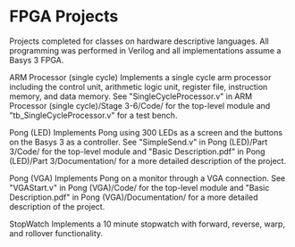 # FPGA Projects

Projects completed for classes on hardware descriptive languages. 
All programming was performed in Verilog and all implementations assume a Basys 3 FPGA.

ARM Processor (single cycle)
Implements a single cycle arm processor including the control unit, arithmetic logic unit, register file,
instruction memory, and data memory. See "SingleCycleProcessor.v" in ARM Processor (single cycle)/Stage 3-6/Code/
for the top-level module and "tb_SingleCycleProcessor.v" for a test bench. 

Pong (LED)
Implements Pong using 300 LEDs as a screen and the buttons on the Basys 3 as a controller. See "SimpleSend.v" 
in Pong (LED)/Part 3/Code/ for the top-level module and "Basic Description.pdf" in Pong (LED)/Part 3/Documentation/ 
for a more detailed description of the project.

Pong (VGA)
Implements Pong on a monitor through a VGA connection. See "VGAStart.v" in Pong (VGA)/Code/ for the top-level
module and "Basic Description.pdf" in Pong (VGA)/Documentation/ for a more detailed description of the project.

StopWatch
Implements a 10 minute stopwatch with forward, reverse, warp, and rollover functionality.

